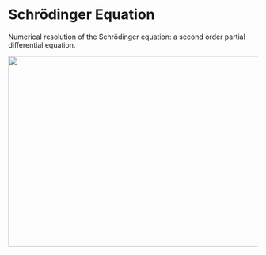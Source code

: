 # Schrödinger Equation
Numerical resolution of the Schrödinger equation: a second order partial differential equation.

<p align="center">
  <img src="./schodinger.gif" height="384" width="512" >
</p>
